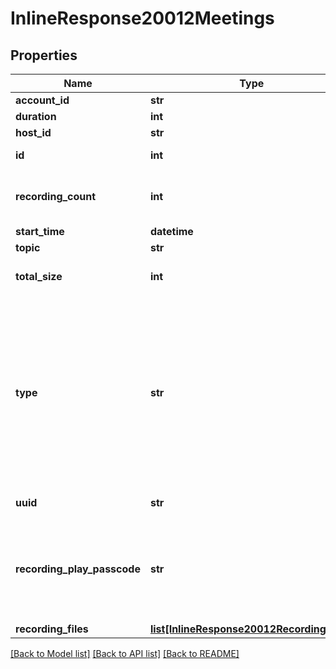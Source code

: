 # InlineResponse20012Meetings

## Properties
Name | Type | Description | Notes
------------ | ------------- | ------------- | -------------
**account_id** | **str** | Unique Identifier of the user account. | [optional] 
**duration** | **int** | Meeting duration. | [optional] 
**host_id** | **str** | ID of the user set as host of meeting. | [optional] 
**id** | **int** | Meeting ID - also known as the meeting number. | [optional] 
**recording_count** | **int** | Number of recording files returned in the response of this API call. This includes the &#x60;recording_files&#x60; and  &#x60;participant_audio_files&#x60; files. | [optional] 
**start_time** | **datetime** | The time when the meeting started. | [optional] 
**topic** | **str** | Meeting topic. | [optional] 
**total_size** | **int** | The total file size of the recording. This includes the &#x60;recording_files&#x60; and &#x60;participant_audio_files&#x60; files. | [optional] 
**type** | **str** | The recording&#x27;s associated type of meeting or webinar:   If the recording is of a meeting:  * &#x60;1&#x60; &amp;mdash; Instant meeting.  * &#x60;2&#x60; &amp;mdash; Scheduled meeting.  * &#x60;3&#x60; &amp;mdash; A recurring meeting with no fixed time.  * &#x60;4&#x60; &amp;mdash; A meeting created via PMI (Personal Meeting ID).  * &#x60;7&#x60; &amp;mdash; A [Personal Audio Conference](https://support.zoom.us/hc/en-us/articles/204517069-Getting-Started-with-Personal-Audio-Conference) (PAC).  * &#x60;8&#x60; - Recurring meeting with a fixed time.   If the recording is of a webinar:  * &#x60;5&#x60; &amp;mdash; A webinar.  * &#x60;6&#x60; &amp;mdash; A recurring webinar without a fixed time  * &#x60;9&#x60; &amp;mdash; A recurring webinar with a fixed time.  If the recording is **not** from a meeting or webinar:   * &#x60;99&#x60; &amp;mdash; A recording uploaded via the [**Recordings**](https://zoom.us/recording) interface on the Zoom Web Portal. | [optional] 
**uuid** | **str** | Unique Meeting Identifier. Each instance of the meeting will have its own UUID. | [optional] 
**recording_play_passcode** | **str** | The cloud recording&#x27;s passcode to be used in the URL. This recording&#x27;s passcode can be directly spliced in &#x60;play_url&#x60; or &#x60;share_url&#x60; with &#x60;?pwd&#x3D;&#x60; to access and play. For example, &#x27;https://zoom.us/rec/share/**************?pwd&#x3D;yNYIS408EJygs7rE5vVsJwXIz4-VW7MH&#x27;. If you want to use this field, please contact Zoom support. | [optional] 
**recording_files** | [**list[InlineResponse20012RecordingFiles]**](InlineResponse20012RecordingFiles.md) | List of recording file. | [optional] 

[[Back to Model list]](../README.md#documentation-for-models) [[Back to API list]](../README.md#documentation-for-api-endpoints) [[Back to README]](../README.md)

